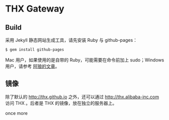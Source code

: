 # THX Gateway

## Build

采用 Jekyll 静态网站生成工具，请先安装 Ruby 与 github-pages：

```bash
$ gem install github-pages
```

Mac 用户，如果使用的是自带的 Ruby，可能需要在命令前加上 sudo；Windows 用户，请参考
[阿狼的文章](http://stormtea123.github.io/jekyll-window7.av/)。

## 镜像

除了默认的 http://thx.github.io 之外，还可以通过 http://thx.alibaba-inc.com 访问 
THX 。后者是 THX 的镜像，放在独立的服务器上。

once more
